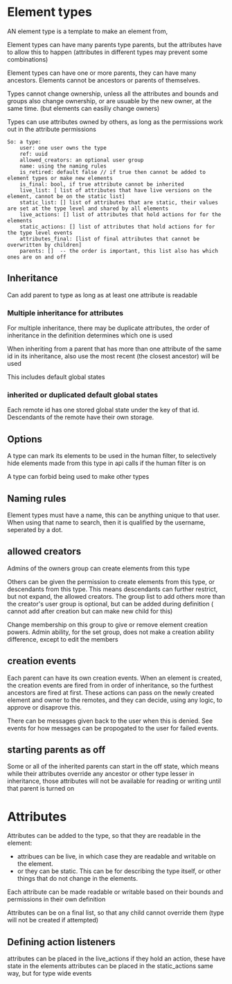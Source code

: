 # Element types

AN element type is a template to make an element from,

Element types can have many parents type parents,
but the attributes have to allow this to happen 
(attributes in different types may prevent some combinations)

Element types can have one or more parents, they can have many ancestors.
Elements cannot be ancestors or parents of themselves.

Types cannot change ownership, unless all the attributes and bounds and groups also change ownership, or are usuable by the new owner, at the same time.
(but elements can easiliy change owners)

Types can use attributes owned by others, as long as the permissions work out in the attribute permissions

    So: a type:
        user: one user owns the type
        ref: uuid
        allowed_creators: an optional user group
        name: using the naming rules
        is_retired: default false // if true then cannot be added to element types or make new elements
        is_final: bool, if true attribute cannot be inherited
        live_list: [ list of attributes that have live versions on the element, cannot be on the static list]
        static_list: [] list of attributes that are static, their values are set at the type level and shared by all elements
        live_actions: [] list of attributes that hold actions for for the elements
        static_actions: [] list of attributes that hold actions for for the type level events
        attributes_final: [list of final attributes that cannot be overwritten by children]
        parents: []  -- the order is important, this list also has which ones are on and off

        

## Inheritance 

Can add parent to type as long as at least one attribute is readable

### Multiple inheritance for attributes

For multiple inheritance, there may be duplicate attributes,
the order of inheritance in the definition determines which one is used

When inheriting from a parent that has more than one attribute of the same id in its inheritance,
also use the most recent (the closest ancestor)  will be used

This includes default global states

### inherited or duplicated default global states

Each remote id has one stored global state under the key of that id.
Descendants of the remote have their own storage.

## Options

A type can mark its elements to be used in the human filter, to selectively hide elements made from this type in api calls if the human filter is on

A type can forbid being used to make other types


## Naming rules

Element types must have a name, this can be anything unique to that user. 
When using that name to search, then it is qualified by the username, seperated by a dot.


## allowed creators

Admins of the owners group can create elements from this type

Others can be given the permission to create elements from this type, or descendants from this type.
This means descendants can further restrict, but not expand, the allowed creators.
The group list to add others more than the creator's user group is optional, but can be added during definition
( cannot add after creation but can make new child for this)

Change membership on this group to give or remove element creation powers.
Admin ability, for the set group, does not make a creation ability difference, except to edit the members

## creation events
Each parent can have its own creation events. When an element is created, the creation events are fired from in order of inheritance,
so the furthest ancestors are fired at first. These actions can pass on the newly created element and owner to the remotes, and they can decide,
using any logic, to approve or disaprove this.

There can be messages given back to the user when this is denied. See events for how messages can be propogated to the user for failed events.


## starting parents as off

Some or all of the inherited parents can start in the off state, which means while their attributes override any ancestor or other type lesser in inheritance,
those attributes will not be available for reading or writing until that parent is turned on

# Attributes 

Attributes can be added to the type, so that they are readable in the element:

* attribues can be live, in which case they are readable and writable on the element.
* or they can be static. This can be for describing the type itself, or other things that do not change in the elements.

Each attribute can be made readable or writable based on their bounds and permissions in their own definition

Attributes can be on a final list, so that any child cannot override them (type will not be created if attempted)

## Defining action listeners 

attributes can be placed in the live_actions if they hold an action, these have state in the elements 
attributes can be placed in the static_actions same way, but for type wide events


